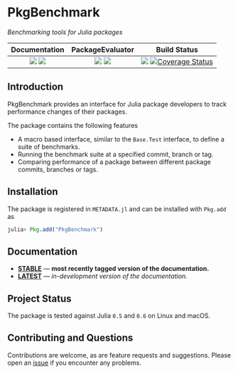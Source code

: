 # PkgBenchmark

*Benchmarking tools for Julia packages*

| **Documentation**                                                               | **PackageEvaluator**                                                                            | **Build Status**                                                                                |
|:-------------------------------------------------------------------------------:|:-----------------------------------------------------------------------------------------------:|:-----------------------------------------------------------------------------------------------:|
| [![][docs-stable-img]][docs-stable-url] [![][docs-latest-img]][docs-latest-url] | [![][pkg-0.5-img]][pkg-0.5-url] [![][pkg-0.6-img]][pkg-0.6-url] | [![][travis-img]][travis-url] [![Coverage Status][coverage-img]][coverage-url] |

## Introduction

PkgBenchmark provides an interface for Julia package developers to track performance changes of their packages.

The package contains the following features

* A macro based interface, similar to the `Base.Test` interface, to define a suite of benchmarks.
* Running the benchmark suite at a specified commit, branch or tag.
* Comparing performance of a package between different package commits, branches or tags.

## Installation

The package is registered in `METADATA.jl` and can be installed with `Pkg.add` as

```julia
julia> Pkg.add("PkgBenchmark")
```

## Documentation

- [**STABLE**][docs-stable-url] &mdash; **most recently tagged version of the documentation.**
- [**LATEST**][docs-latest-url] &mdash; *in-development version of the documentation.*

## Project Status

The package is tested against Julia `0.5` and `0.6` on Linux and macOS.

## Contributing and Questions

Contributions are welcome, as are feature requests and suggestions. Please open an [issue][issues-url] if you encounter any problems.


[docs-latest-img]: https://img.shields.io/badge/docs-latest-blue.svg
[docs-latest-url]: https://juliaci.github.io/PkgBenchmark.jl/latest/

[docs-stable-img]: https://img.shields.io/badge/docs-stable-blue.svg
[docs-stable-url]: https://juliaci.github.io/PkgBenchmark.jl/stable

[travis-img]: https://travis-ci.org/JuliaDocs/PkgBenchmark.jl.svg?branch=master
[travis-url]: https://travis-ci.org/JuliaDocs/PkgBenchmark.jl

[pkg-0.5-img]: http://pkg.julialang.org/badges/PkgBenchmark_0.5.svg
[pkg-0.5-url]: http://pkg.julialang.org/?pkg=PkgBenchmark&ver=0.5
[pkg-0.6-img]: http://pkg.julialang.org/badges/PkgBenchmark_0.6.svg
[pkg-0.6-url]: http://pkg.julialang.org/?pkg=PkgBenchmark&ver=0.6

[issues-url]: https://github.com/JuliaCI/PkgBenchmark.jl/issues

[coverage-img]: https://coveralls.io/repos/github/JuliaCI/PkgBenchmark.jl/badge.svg?branch=master
[coverage-url]: https://coveralls.io/github/JuliaCI/PkgBenchmark.jl?branch=master
